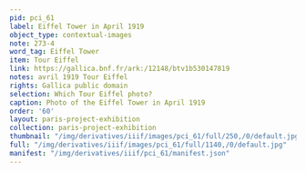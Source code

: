 ```yaml
---
pid: pci_61
label: Eiffel Tower in April 1919
object_type: contextual-images
note: 273-4
word_tag: Eiffel Tower
item: Tour Eiffel
link: https://gallica.bnf.fr/ark:/12148/btv1b530147819
notes: avril 1919 Tour Eiffel
rights: Gallica public domain
selection: Which Tour Eiffel photo?
caption: Photo of the Eiffel Tower in April 1919
order: '60'
layout: paris-project-exhibition
collection: paris-project-exhibition
thumbnail: "/img/derivatives/iiif/images/pci_61/full/250,/0/default.jpg"
full: "/img/derivatives/iiif/images/pci_61/full/1140,/0/default.jpg"
manifest: "/img/derivatives/iiif/pci_61/manifest.json"
---
```

